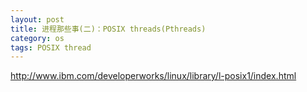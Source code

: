 ```yaml
---
layout: post
title: 进程那些事(二)：POSIX threads(Pthreads)
category: os
tags: POSIX thread
---
```


http://www.ibm.com/developerworks/linux/library/l-posix1/index.html

